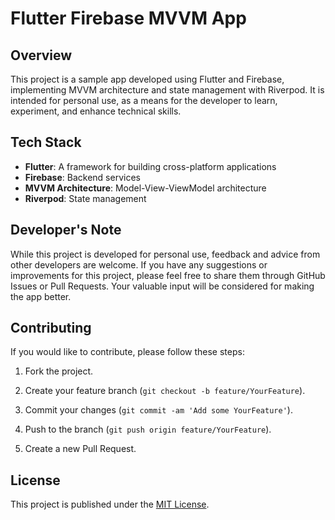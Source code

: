 # Flutter Firebase MVVM App

## Overview

This project is a sample app developed using Flutter and Firebase, implementing MVVM architecture and state management with Riverpod. It is intended for personal use, as a means for the developer to learn, experiment, and enhance technical skills.

## Tech Stack

- **Flutter**: A framework for building cross-platform applications
- **Firebase**: Backend services
- **MVVM Architecture**: Model-View-ViewModel architecture
- **Riverpod**: State management

## Developer's Note

While this project is developed for personal use, feedback and advice from other developers are welcome. If you have any suggestions or improvements for this project, please feel free to share them through GitHub Issues or Pull Requests. Your valuable input will be considered for making the app better.

## Contributing

If you would like to contribute, please follow these steps:

1. Fork the project.

2. Create your feature branch (`git checkout -b feature/YourFeature`).
3. Commit your changes (`git commit -am 'Add some YourFeature'`).
4. Push to the branch (`git push origin feature/YourFeature`).
5. Create a new Pull Request.

## License

This project is published under the [MIT License](LICENSE).
